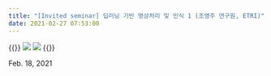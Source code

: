 ```yaml
---
title: "[Invited seminar] 딥러닝 기반 영상처리 및 인식 1 (조영주 연구원, ETRI)"
date: 2021-02-27 07:53:00
---
```


{{<format col image-space>}}
![](http://bspl.korea.ac.kr/Board/Members_Only/Research_Materials/Education/invited_seminar/YJCho_ETRI/BSPL_seminar_ChoYJ_ETRI_21feb18_1.png#50)
![](http://bspl.korea.ac.kr/Board/Members_Only/Research_Materials/Education/invited_seminar/YJCho_ETRI/BSPL_seminar_ChoYJ_ETRI_21feb18.jpg#50)
{{</format>}}

Feb. 18, 2021

